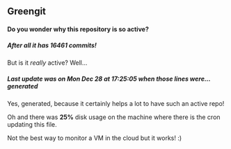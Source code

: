 ## Greengit

#### Do you wonder why this repository is so active?

##### After all it has 16461 commits!

But is it *really* active? Well...

##### Last update was on Mon Dec 28 at 17:25:05 when those lines were... generated

Yes, generated, because it certainly helps a lot to have such an active repo!

Oh and there was **25%** disk usage on the machine
where there is the cron updating this file.

Not the best way to monitor a VM in the cloud but it works! :)

